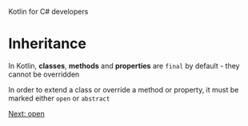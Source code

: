 Kotlin for C# developers
# Inheritance
In Kotlin, **classes**, **methods** and **properties** are `final` by default - they cannot be overridden

In order to extend a class or override a method or property, it must be marked either `open` or `abstract`

[Next: open](03.6.%20open.md)
